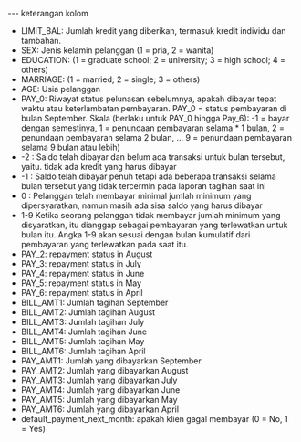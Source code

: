 --- keterangan kolom

* LIMIT_BAL: Jumlah kredit yang diberikan, termasuk kredit individu dan tambahan.
* SEX: Jenis kelamin pelanggan (1 = pria, 2 = wanita)
* EDUCATION: (1 = graduate school; 2 = university; 3 = high school; 4 = others)
* MARRIAGE: (1 = married; 2 = single; 3 = others)
* AGE: Usia pelanggan
* PAY_0: Riwayat status pelunasan sebelumnya, apakah dibayar tepat waktu atau keterlambatan pembayaran. PAY_0 = status pembayaran di bulan September. Skala (berlaku untuk PAY_0 hingga Pay_6): -1 = bayar dengan semestinya, 1 = penundaan pembayaran selama * 1 bulan, 2 = penundaan pembayaran selama 2 bulan, ... 9 = penundaan pembayaran selama 9 bulan atau lebih)
* -2 : Saldo telah dibayar dan belum ada transaksi untuk bulan tersebut, yaitu. tidak ada kredit yang harus dibayar
* -1 : Saldo telah dibayar penuh tetapi ada beberapa transaksi selama bulan tersebut yang tidak tercermin pada laporan tagihan saat ini
* 0 : Pelanggan telah membayar minimal jumlah minimum yang dipersyaratkan, namun masih ada sisa saldo yang harus dibayar
* 1-9 Ketika seorang pelanggan tidak membayar jumlah minimum yang disyaratkan, itu dianggap sebagai pembayaran yang terlewatkan untuk bulan itu. Angka 1-9 akan sesuai dengan bulan kumulatif dari pembayaran yang terlewatkan pada saat itu.
* PAY_2: repayment status in August
* PAY_3: repayment status in July
* PAY_4: repayment status in June
* PAY_5: repayment status in May
* PAY_6: repayment status in April
* BILL_AMT1: Jumlah tagihan September
* BILL_AMT2: Jumlah tagihan August
* BILL_AMT3: Jumlah tagihan July
* BILL_AMT4: Jumlah tagihan June
* BILL_AMT5: Jumlah tagihan May
* BILL_AMT6: Jumlah tagihan April
* PAY_AMT1: Jumlah yang dibayarkan September
* PAY_AMT2: Jumlah yang dibayarkan August
* PAY_AMT3: Jumlah yang dibayarkan July
* PAY_AMT4: Jumlah yang dibayarkan June
* PAY_AMT5: Jumlah yang dibayarkan May
* PAY_AMT6: Jumlah yang dibayarkan April
* default_payment_next_month: apakah klien gagal membayar (0 = No, 1 = Yes)
